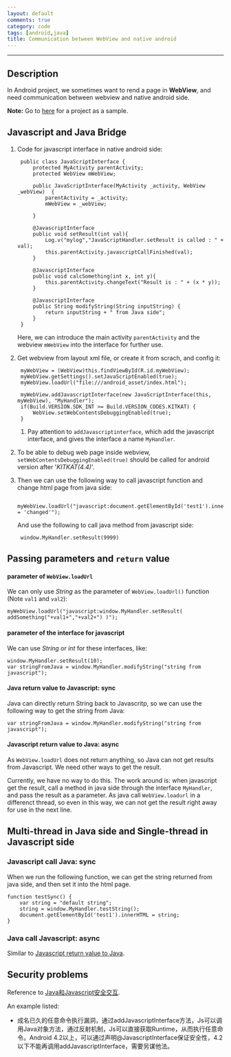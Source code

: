 ```yaml
---
layout: default
comments: true
category: code
tags: [android,java]
title: Communication between WebView and native android
---
```

---

## Description

In Android project, we sometimes want to rend a page in **WebView**, and need communication between webview and native android side.

**Note:** Go to [here](https://github.com/hongchaozhang/android_java_javascript_communication) for a project as a sample.

## Javascript and Java Bridge

1. Code for javascript interface in native android side:

	    public class JavaScriptInterface {
	        protected MyActivity parentActivity;
	        protected WebView mWebView;
	        
	        public JavaScriptInterface(MyActivity _activity, WebView _webView)  {
	            parentActivity = _activity;
	            mWebView = _webView;
	            
	        }
	        
	        @JavascriptInterface
	        public void setResult(int val){
	            Log.v("mylog","JavaScriptHandler.setResult is called : " + val);
	            this.parentActivity.javascriptCallFinished(val);
	        }
	        
	        @JavascriptInterface
	        public void calcSomething(int x, int y){
	            this.parentActivity.changeText("Result is : " + (x * y));
	        }
	        
	        @JavascriptInterface
	        public String modifyString(String inputString) {
	            return inputString + " from Java side";
	        }
	    }
    
	Here, we can introduce the main activity `parentActivity` and the webview `mWebView` into the interface for further use.

2. Get webview from layout xml file, or create it from scrach, and config it:

	    myWebView = (WebView)this.findViewById(R.id.myWebView);
	    myWebView.getSettings().setJavaScriptEnabled(true);
	    myWebView.loadUrl("file:///android_asset/index.html");

	    myWebView.addJavascriptInterface(new JavaScriptInterface(this, myWebView), "MyHandler");
	    if(Build.VERSION.SDK_INT >= Build.VERSION_CODES.KITKAT) {
		    WebView.setWebContentsDebuggingEnabled(true);
		}
	
	1) Pay attention to `addJavascriptinterface`, which add the javascript interface, and gives the interface a name `MyHandler`.
2) To be able to debug web page inside webview, `setWebContentsDebuggingEnabled(true)` should be called for android version after '*KITKAT(4.4)*'.

3. Then we can use the following way to call javascript function and change html page from java side:

    	myWebView.loadUrl("javascript:document.getElementById('test1').innerHTML = 'changed'");
    
	And use the following to call java method from javascript side:

    	window.MyHandler.setResult(9999)

## Passing parameters and `return` value


#### parameter of `WebView.loadUrl`

We can only use *String* as the parameter of `WebView.loadUrl()` function (Note `val1` and `val2`):

	myWebView.loadUrl("javascript:window.MyHandler.setResult( addSomething("+val1+","+val2+") )");
    
#### parameter of the interface for javascript

We can use *String* or *int* for these interfaces, like:

	window.MyHandler.setResult(10);
	var stringFromJava = window.MyHandler.modifyString("string from javascript");


#### Java return value to Javascript: **sync**

Java can directly return String back to Javascritp, so we can use the following way to get the string from Java:

    var stringFromJava = window.MyHandler.modifyString("string from javascript");

#### <a name="javascript_return_value_to_java"></a>Javascript return value to Java: **async**

As `WebView.loadUrl` does not return anything, so Java can not get results from Javascript. We need other ways to get the result.

Currently, we have no way to do this. The work around is: when javascript get the result, call a method in java side through the interface `MyHandler`, and pass the result as a parameter. As java call `WebView.loadurl` in a differenct thread, so even in this way, we can not get the result right away for use in the next line.

## Multi-thread in Java side and Single-thread in Javascript side

### Javascript call Java: sync

When we run the following function, we can get the string returned from java side, and then set it into the html page.

    function testSync() {
    	var string = "default string";
    	string = window.MyHandler.testString();
    	document.getElementById('test1').innerHTML = string;
    }

### Java call Javascript: async

Similar to [Javascript return value to Java](#javascript_return_value_to_java).

## Security problems

Reference to [Java和Javascript安全交互](http://jiajixin.cn/2014/09/16/webview-js-safety/).

An example listed:

* 成名已久的任意命令执行漏洞，通过addJavascriptInterface方法，Js可以调用Java对象方法，通过反射机制，Js可以直接获取Runtime，从而执行任意命令。Android 4.2以上，可以通过声明@JavascriptInterface保证安全性，4.2以下不能再调用addJavascriptInterface，需要另谋他法。
